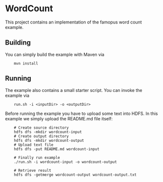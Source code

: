 # WordCount

This project contains an implementation of the famopus word count example.

## Building

You can simply build the example with Maven via

        mvn install


## Running

The example also contains a small starter script. You can invoke the example via

        run.sh -i <inputDir> -o <outputDir>

Before running the example you have to upload some text into HDFS. In this example we simply upload the README.md
file itself:

        # Create source directory
        hdfs dfs -mkdir wordcount-input
        # Create output directory
        hdfs dfs -mkdir wordcount-output
        # Upload text file
        hdfs dfs -put README.md wordcount-input

        # Finally run example
        ./run.sh -i wordcount-input -o wordcount-output

        # Retrieve result
        hdfs dfs -getmerge wordcount-output wordcount-output.txt
